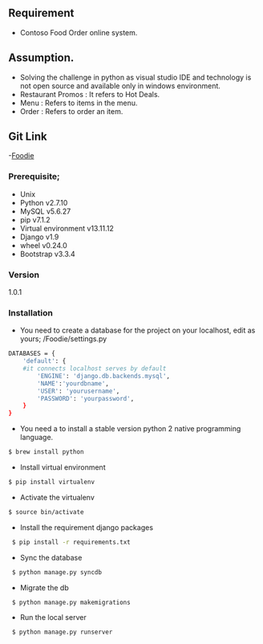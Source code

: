 ## Requirement

-  Contoso Food Order online system.

## Assumption.

- Solving the challenge in python as visual studio IDE and technology is not open source and available only in windows environment.
-  Restaurant Promos : It refers to Hot Deals.
-  Menu : Refers to items in the menu.
-  Order : Refers to order an item.

## Git Link

-[Foodie](https://github.com/smathilakath/Codename-Foodie.git)

### Prerequisite;
  - Unix
  - Python v2.7.10 
  - MySQL v5.6.27
  - pip v7.1.2
  - Virtual environment v13.11.12
  - Django v1.9
  - wheel v0.24.0
  - Bootstrap v3.3.4
  
### Version
1.0.1

### Installation
- You need to create a database for the project on your localhost, edit as yours;
/Foodie/settings.py
```sh
DATABASES = {
    'default': {
    #it connects localhost serves by default
        'ENGINE': 'django.db.backends.mysql',
        'NAME':'yourdbname',
        'USER': 'yourusername',
        'PASSWORD': 'yourpassword',
    }
}
```

- You need a  to install a stable version python 2 native programming language.
```sh
$ brew install python
```

- Install virtual environment
```sh
$ pip install virtualenv
```
- Activate the virtualenv
```sh
$ source bin/activate
```
- Install the requirement django packages
```sh
 $ pip install -r requirements.txt
```
- Sync the database 
```sh
 $ python manage.py syncdb
```
- Migrate the db

```sh
 $ python manage.py makemigrations
```
- Run the local server 

```sh
 $ python manage.py runserver
```
